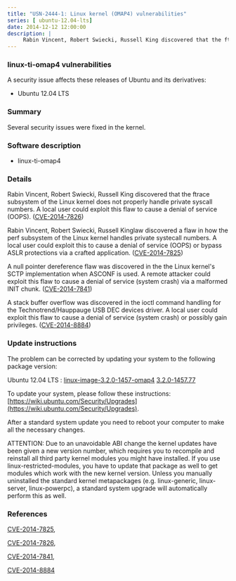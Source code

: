 ```yaml
---
title: "USN-2444-1: Linux kernel (OMAP4) vulnerabilities"
series: [ ubuntu-12.04-lts]
date: 2014-12-12 12:00:00
description: |
     Rabin Vincent, Robert Swiecki, Russell King discovered that the ftrace subsystem of the Linux kernel does not properly handle private syscall numbers. A local user could exploit this flaw to cause a denial of service (OOPS). ([CVE-2014-7826](http://people.ubuntu.com/~ubuntu-security/cve/CVE-2014-7826))
--- 
```

 
 


### linux-ti-omap4 vulnerabilities

A security issue affects these releases of Ubuntu and its derivatives:

* Ubuntu 12.04 LTS

### Summary

Several security issues were fixed in the kernel. 

### Software description

* linux-ti-omap4 

### Details

 Rabin Vincent, Robert Swiecki, Russell King discovered that the ftrace subsystem of the Linux kernel does not properly handle private syscall numbers. A local user could exploit this flaw to cause a denial of service (OOPS). ([CVE-2014-7826](http://people.ubuntu.com/~ubuntu-security/cve/CVE-2014-7826))

Rabin Vincent, Robert Swiecki, Russell Kinglaw discovered a flaw in how the perf subsystem of the Linux kernel handles private systecall numbers. A local user could exploit this to cause a denial of service (OOPS) or bypass ASLR protections via a crafted application. ([CVE-2014-7825](http://people.ubuntu.com/~ubuntu-security/cve/CVE-2014-7825))

A null pointer dereference flaw was discovered in the the Linux kernel&#39;s SCTP implementation when ASCONF is used. A remote attacker could exploit this flaw to cause a denial of service (system crash) via a malformed INIT chunk. ([CVE-2014-7841](http://people.ubuntu.com/~ubuntu-security/cve/CVE-2014-7841))

A stack buffer overflow was discovered in the ioctl command handling for the Technotrend/Hauppauge USB DEC devices driver. A local user could exploit this flaw to cause a denial of service (system crash) or possibly gain privileges. ([CVE-2014-8884](http://people.ubuntu.com/~ubuntu-security/cve/CVE-2014-8884)) 

### Update instructions

The problem can be corrected by updating your system to the following package version:

Ubuntu 12.04 LTS
 : [linux-image-3.2.0-1457-omap4](https://launchpad.net/ubuntu/+source/linux-ti-omap4) <span> [3.2.0-1457.77](https://launchpad.net/ubuntu/+source/linux-ti-omap4/3.2.0-1457.77) </span> 

To update your system, please follow these instructions: [https://wiki.ubuntu.com/Security/Upgrades](https://wiki.ubuntu.com/Security/Upgrades).

After a standard system update you need to reboot your computer to make all the necessary changes.

ATTENTION: Due to an unavoidable ABI change the kernel updates have been given a new version number, which requires you to recompile and reinstall all third party kernel modules you might have installed. If you use linux-restricted-modules, you have to update that package as well to get modules which work with the new kernel version. Unless you manually uninstalled the standard kernel metapackages (e.g. linux-generic, linux-server, linux-powerpc), a standard system upgrade will automatically perform this as well. 

### References

 
 [CVE-2014-7825](http://people.ubuntu.com/~ubuntu-security/cve/CVE-2014-7825), 

 [CVE-2014-7826](http://people.ubuntu.com/~ubuntu-security/cve/CVE-2014-7826), 

 [CVE-2014-7841](http://people.ubuntu.com/~ubuntu-security/cve/CVE-2014-7841), 

 [CVE-2014-8884](http://people.ubuntu.com/~ubuntu-security/cve/CVE-2014-8884)
 

